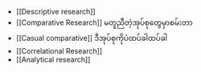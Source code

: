 
- [[Descriptive research]]
- [[Comparative Research]] မတူညီတဲ့အုပ်စုတွေမှာစမ်းတာ
- [[Casual comparative]]    ဒီအုပ်စုကိုပဲထပ်ခါထပ်ခါ
- [[Correlational Research]]
- [[Analytical research]]